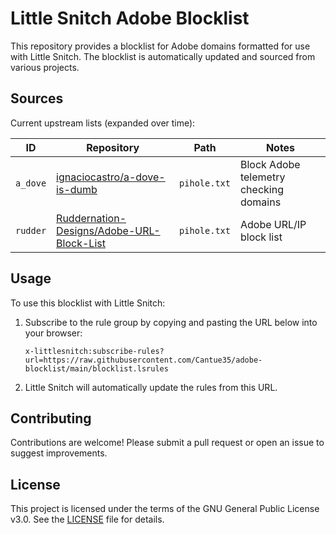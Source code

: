 # Little Snitch Adobe Blocklist

This repository provides a blocklist for Adobe domains formatted for use with Little Snitch. The blocklist is automatically updated and sourced from various projects.

## Sources

Current upstream lists (expanded over time):

| ID | Repository | Path | Notes |
|----|------------|------|-------|
| `a_dove` | [ignaciocastro/a-dove-is-dumb](https://github.com/ignaciocastro/a-dove-is-dumb) | `pihole.txt` | Block Adobe telemetry checking domains |
| `rudder` | [Ruddernation-Designs/Adobe-URL-Block-List](https://github.com/Ruddernation-Designs/Adobe-URL-Block-List) | `pihole.txt` | Adobe URL/IP block list |

## Usage

To use this blocklist with Little Snitch:

1. Subscribe to the rule group by copying and pasting the URL below into your browser:

   ```
   x-littlesnitch:subscribe-rules?url=https://raw.githubusercontent.com/Cantue35/adobe-blocklist/main/blocklist.lsrules
   ```

2. Little Snitch will automatically update the rules from this URL.

## Contributing

Contributions are welcome! Please submit a pull request or open an issue to suggest improvements.

## License

This project is licensed under the terms of the GNU General Public License v3.0. See the [LICENSE](LICENSE) file for details.